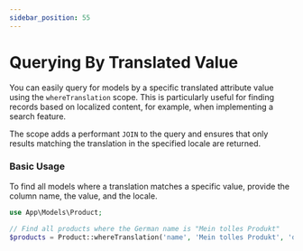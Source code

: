 ```yaml
---
sidebar_position: 55
---
```


# Querying By Translated Value

You can easily query for models by a specific translated attribute value using the `whereTranslation` scope. This is particularly useful for finding records based on localized content, for example, when implementing a search feature.

The scope adds a performant `JOIN` to the query and ensures that only results matching the translation in the specified locale are returned.

### Basic Usage

To find all models where a translation matches a specific value, provide the column name, the value, and the locale.

```php
use App\Models\Product;

// Find all products where the German name is "Mein tolles Produkt"
$products = Product::whereTranslation('name', 'Mein tolles Produkt', 'de')->get();
```

